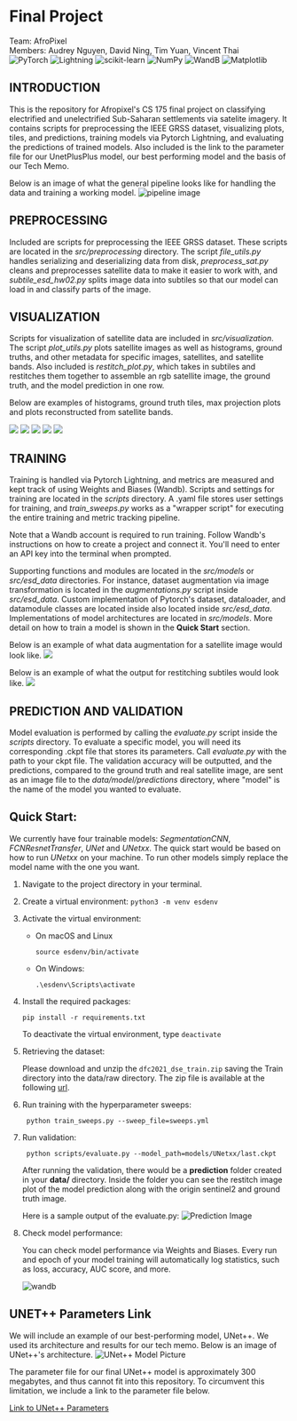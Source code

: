 # Final Project

Team: AfroPixel<br>
Members: Audrey Nguyen, David Ning, Tim Yuan, Vincent Thai<br>
![PyTorch](https://img.shields.io/badge/PyTorch-%23EE4C2C.svg?style=for-the-badge&logo=PyTorch&logoColor=white)
![Lightning](https://img.shields.io/badge/-Lightning-792ee5?logo=pytorchlightning&logoColor=white)
![scikit-learn](https://img.shields.io/badge/scikit--learn-%23F7931E.svg?style=for-the-badge&logo=scikit-learn&logoColor=white)
![NumPy](https://img.shields.io/badge/numpy-%23013243.svg?style=for-the-badge&logo=numpy&logoColor=white)
![WandB](https://raw.githubusercontent.com/wandb/assets/main/wandb-github-badge-gradient.svg)
![Matplotlib](https://img.shields.io/badge/Matplotlib-%23ffffff.svg?style=for-the-badge&logo=Matplotlib&logoColor=black)

## INTRODUCTION

This is the repository for Afropixel's CS 175 final project on classifying electrified and unelectrified Sub-Saharan settlements via satelite imagery. It contains scripts for preprocessing the IEEE GRSS dataset, visualizing plots, tiles, and predictions, training models via Pytorch Lightning, and evaluating the predictions of trained models. Also included is the link to the parameter file for our UnetPlusPlus model, our best performing model and the basis of our Tech Memo. 

Below is an image of what the general pipeline looks like for handling the data and training a working model.
![pipeline image](data/assets/MLpipeline.png)

## PREPROCESSING
Included are scripts for preprocessing the IEEE GRSS dataset. These scripts are located in the *src/preprocessing* directory. The script *file_utils.py* handles serializing and deserializing data from disk, *preprocess_sat.py* cleans and preprocesses satellite data to make it easier to work with, and *subtile_esd_hw02.py* splits image data into subtiles so that our model can load in and classify parts of the image.

## VISUALIZATION
Scripts for visualization of satellite data are included in *src/visualization*. The script *plot_utils.py* plots satellite images as well as histograms, ground truths, and other metadata for specific images, satellites, and satellite bands. Also included is *restitch_plot.py*, which takes in subtiles and restitches them together to assemble an rgb satellite image, the ground truth, and the model prediction in one row.

Below are examples of histograms, ground truth tiles, max projection plots and plots reconstructed from satellite bands. 

![](plots/landsat_histogram.png)
![](plots/ground_truth_histogram.png)
![](plots/ground_truth.png)
![](plots/viirs_max_projection.png)
![](plots/plot_sentinel2.png)

## TRAINING
Training is handled via Pytorch Lightning, and metrics are measured and kept track of using Weights and Biases (Wandb). Scripts and settings for training are located in the *scripts* directory. A .yaml file stores user settings for training, and *train_sweeps.py* works as a "wrapper script" for executing the entire training and metric tracking pipeline. 

Note that a Wandb account is required to run training. Follow Wandb's instructions on how to create a project and connect it. You'll need to enter an API key into the terminal when prompted.

Supporting functions and modules are located in the *src/models* or *src/esd_data* directories. For instance, dataset augmentation via image transformation is located in the *augmentations.py* script inside *src/esd_data*. Custom implementation of Pytorch's dataset, dataloader, and datamodule classes are located inside also located inside *src/esd_data*. Implementations of model architectures are located in *src/models*. More detail on how to train a model is shown in the **Quick Start** section.

Below is an example of what data augmentation for a satellite image would look like.
![](plots/augmentations_scatterplot.png)

Below is an example of what the output for restitching subtiles would look like.
![](plots/restitch_scatterplot.png)


## PREDICTION AND VALIDATION
Model evaluation is performed by calling the *evaluate.py* script inside the *scripts* directory. To evaluate a specific model, you will need its corresponding .ckpt file that stores its parameters. Call *evaluate.py* with the path to your ckpt file. The validation accuracy will be outputted, and the predictions, compared to the ground truth and real satellite image, are sent as an image file to the *data/model/predictions* directory, where "model" is the name of the model you wanted to evaluate.

## Quick Start:


We currently have four trainable models: *SegmentationCNN*, *FCNResnetTransfer*, *UNet* and *UNetxx*. The quick start would be based on how to run *UNetxx* on your machine. To run other models simply replace the model name with the one you want.


1. Navigate to the project directory in your terminal.
2. Create a virtual environment:
``python3 -m venv esdenv``
3. Activate the virtual environment:
    * On macOS and Linux


        ``source esdenv/bin/activate``
    * On Windows:


        ``.\esdenv\Scripts\activate``
4. Install the required packages:


    ``pip install -r requirements.txt``


    To deactivate the virtual environment, type ``deactivate``


5. Retrieving the dataset:


    Please download and unzip the ``dfc2021_dse_train.zip`` saving the Train directory into the data/raw directory. The zip file is available at the following [url](https://drive.google.com/file/d/1mVDV9NkmyfZbkSiD5lkskv_MwOuYxiog/view?usp=sharing).


6. Run training with the hyperparameter sweeps:


    `` python train_sweeps.py --sweep_file=sweeps.yml``
   
7. Run validation:


    `` python scripts/evaluate.py --model_path=models/UNetxx/last.ckpt``
   
    After running the validation, there would be a **prediction** folder created in your **data/** directory. Inside the folder you can see the restitch image plot of the model prediction along with the origin sentinel2 and ground truth image.


    Here is a sample output of the evaluate.py:
    ![Prediction Image](data/predictions/UNetxx/Tile42/restitched_visible_gt_predction.png)

8. Check model performance:

    You can check model performance via Weights and Biases. Every run and epoch of your model training will automatically log statistics, such as loss, accuracy, AUC score, and more. 

    ![wandb](data/assets/wandb.PNG)


## UNET++ Parameters Link
We will include an example of our best-performing model, UNet++. We used its architecture and results for our tech memo. Below is an image of UNet++'s architecture. 
![UNet++ Model Picture](data/assets/unet_architecture.png)


The parameter file for our final UNet++ model is approximately 300 megabytes, and thus cannot fit into this repository. To circumvent this limitation, we include a link to the parameter file below.

[Link to UNet++ Parameters](https://drive.google.com/drive/folders/1Awdv0pgzDclMZ89YWAD3tFwo9_4IDBUW?usp=sharing)